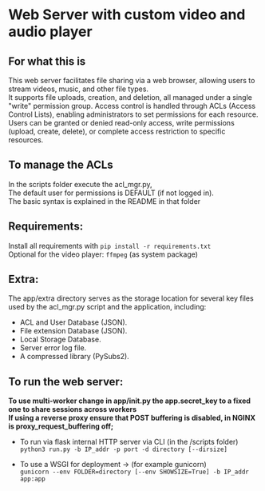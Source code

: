 # Web Server with custom video and audio player #

## For what this is ##
This web server facilitates file sharing via a web browser, allowing users to stream videos, music, and other file types.    
It supports file uploads, creation, and deletion, all managed under a single "write" permission group. Access control is
handled through ACLs (Access Control Lists), enabling administrators to set permissions for each resource.
Users can be granted or denied read-only access, write permissions (upload, create, delete), or complete access restriction to specific resources.       

## To manage the ACLs ##
 In the scripts folder execute the acl_mgr.py,  
 The default user for permissions is DEFAULT (if not logged in).    
 The basic syntax is explained in the README in that folder

## Requirements: ##
 Install all requirements with
 ```pip install -r requirements.txt```    
 Optional for the video player: ```ffmpeg``` (as system package)

## Extra: ##
The app/extra directory serves as the storage location for several key 
files used by the acl_mgr.py script and the application, including:
   - ACL and User Database   (JSON).
   - File extension Database (JSON).
   - Local Storage Database.
   - Server error log file.
   - A compressed library (PySubs2).

## To run the web server: ##
   **To use multi-worker change in app/init.py the app.secret_key to a fixed one to share sessions across workers**    
   **If using a reverse proxy ensure that POST buffering is disabled, in NGINX is proxy_request_buffering off;**     
   
  - To run via flask internal HTTP server via CLI (in the /scripts folder)    
    ```python3 run.py -b IP_addr -p port -d directory [--dirsize]```

  - To use a WSGI for deployment -> (for example gunicorn)    
    ```gunicorn --env FOLDER=directory [--env SHOWSIZE=True] -b IP_addr app:app```
    

